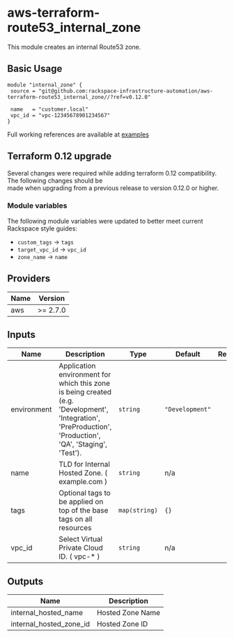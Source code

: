 # aws-terraform-route53\_internal\_zone

This module creates an internal Route53 zone.

## Basic Usage

```HCL
module "internal_zone" {
 source = "git@github.com:rackspace-infrastructure-automation/aws-terraform-route53_internal_zone//?ref=v0.12.0"

 name   = "customer.local"
 vpc_id = "vpc-12345678901234567"
}

```

Full working references are available at [examples](examples)

## Terraform 0.12 upgrade

Several changes were required while adding terraform 0.12 compatibility.  The following changes should be  
made when upgrading from a previous release to version 0.12.0 or higher.

### Module variables

The following module variables were updated to better meet current Rackspace style guides:

- `custom_tags` -> `tags`
- `target_vpc_id` -> `vpc_id`
- `zone_name` -> `name`

## Providers

| Name | Version |
|------|---------|
| aws | >= 2.7.0 |

## Inputs

| Name | Description | Type | Default | Required |
|------|-------------|------|---------|:-----:|
| environment | Application environment for which this zone is being created (e.g. 'Development', 'Integration', 'PreProduction', 'Production', 'QA', 'Staging', 'Test'). | `string` | `"Development"` | no |
| name | TLD for Internal Hosted Zone. ( example.com ) | `string` | n/a | yes |
| tags | Optional tags to be applied on top of the base tags on all resources | `map(string)` | `{}` | no |
| vpc\_id | Select Virtual Private Cloud ID. ( vpc-* ) | `string` | n/a | yes |

## Outputs

| Name | Description |
|------|-------------|
| internal\_hosted\_name | Hosted Zone Name |
| internal\_hosted\_zone\_id | Hosted Zone ID |

